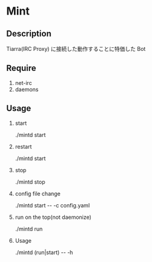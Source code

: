 Mint
================================================================================

Description
--------------------------------------------------------------------------------
Tiarra(IRC Proxy) に接続した動作することに特価した Bot

Require
--------------------------------------------------------------------------------

1. net-irc
2. daemons


Usage
--------------------------------------------------------------------------------

1. start

    ./mintd start

2. restart

    ./mintd start

3. stop

    ./mintd stop

4. config file change

    ./mintd start -- -c config.yaml

5. run on the top(not daemonize)

    ./mintd run

6. Usage

    ./mintd (run|start) -- -h

